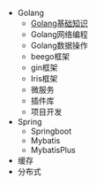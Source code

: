 * Golang
  * [Golang基础知识](/Golang/GolangBasic.md)
  * Golang网络编程
  * Golang数据操作
  * beego框架
  * gin框架
  * Iris框架
  * 微服务
  * 插件库
  * 项目开发
* Spring
  * Springboot
  * Mybatis
  * MybatisPlus
* 缓存
* 分布式